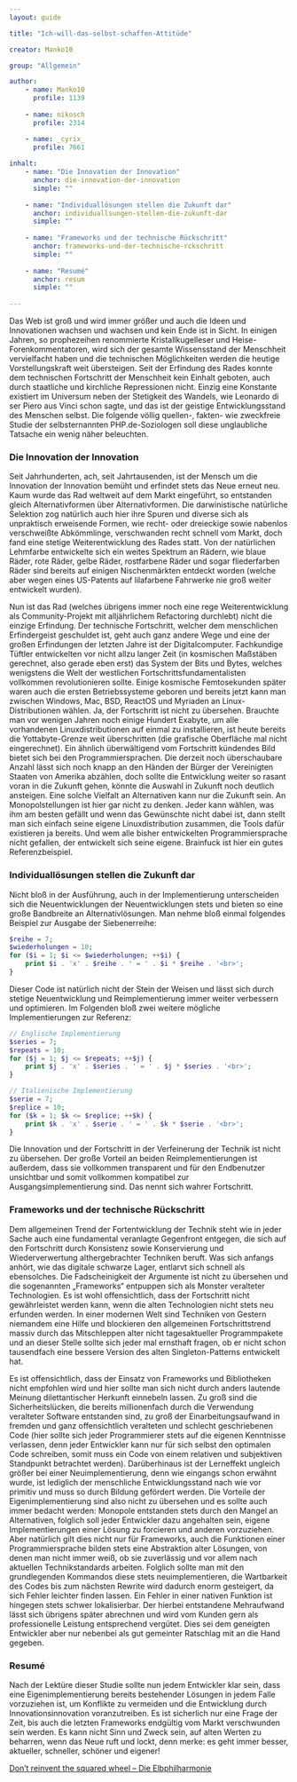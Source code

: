 ```yaml
---
layout: guide

title: "Ich-will-das-selbst-schaffen-Attitüde"

creator: Manko10

group: "Allgemein"

author:
    - name: Manko10
      profile: 1139
      
    - name: nikosch
      profile: 2314

    - name: _cyrix_
      profile: 7661
      
inhalt:
    - name: "Die Innovation der Innovation"
      anchor: die-innovation-der-innovation
      simple: ""
      
    - name: "Individuallösungen stellen die Zukunft dar"
      anchor: individuallsungen-stellen-die-zukunft-dar
      simple: ""
      
    - name: "Frameworks und der technische Rückschritt"
      anchor: frameworks-und-der-technische-rckschritt
      simple: ""
      
    - name: "Resumé"
      anchor: resum
      simple: ""
      
---
```


Das Web ist groß und wird immer größer und auch die Ideen und Innovationen wachsen und wachsen und kein Ende ist in Sicht. In einigen Jahren, so prophezeihen renommierte Kristallkugelleser und Heise-Forenkommentatoren, wird sich der gesamte Wissensstand der Menschheit vervielfacht haben und die technischen Möglichkeiten werden die heutige Vorstellungskraft weit übersteigen. Seit der Erfindung des Rades konnte dem technischen Fortschritt der Menschheit kein Einhalt geboten, auch durch staatliche und kirchliche Repressionen nicht. Einzig eine Konstante existiert im Universum neben der Stetigkeit des Wandels, wie Leonardo di ser Piero aus Vinci schon sagte, und das ist der geistige Entwicklungsstand des Menschen selbst. Die folgende völlig quellen-, fakten- wie zweckfreie Studie der selbsternannten PHP.de-Soziologen soll diese unglaubliche Tatsache ein wenig näher beleuchten. 

### Die Innovation der Innovation

Seit Jahrhunderten, ach, seit Jahrtausenden, ist der Mensch um die Innovation der Innovation bemüht und erfindet stets das Neue erneut neu. Kaum wurde das Rad weltweit auf dem Markt eingeführt, so entstanden gleich Alternativformen über Alternativformen. Die darwinistische natürliche Selektion zog natürlich auch hier ihre Spuren und diverse sich als unpraktisch erweisende Formen, wie recht- oder dreieckige sowie nabenlos verschweißte Abkömmlinge, verschwanden recht schnell vom Markt, doch fand eine stetige Weiterentwicklung des Rades statt. Von der natürlichen Lehmfarbe entwickelte sich ein weites Spektrum an Rädern, wie blaue Räder, rote Räder, gelbe Räder, rostfarbene Räder und sogar fliederfarben Räder sind bereits auf einigen Nischenmärkten entdeckt worden (welche aber wegen eines US-Patents auf lilafarbene Fahrwerke nie groß weiter entwickelt wurden). 

Nun ist das Rad (welches übrigens immer noch eine rege Weiterentwicklung als Community-Projekt mit alljährlichem Refactoring durchlebt) nicht die einzige Erfindung. Der technische Fortschritt, welcher dem menschlichen Erfindergeist geschuldet ist, geht auch ganz andere Wege und eine der großen Erfindungen der letzten Jahre ist der Digitalcomputer. Fachkundige Tüftler entwickelten vor nicht allzu langer Zeit (in kosmischen Maßstäben gerechnet, also gerade eben erst) das System der Bits und Bytes, welches wenigstens die Welt der westlichen Fortschrittsfundamentalisten vollkommen revolutionieren sollte. Einige kosmische Femtosekunden später waren auch die ersten Betriebssysteme geboren und bereits jetzt kann man zwischen Windows, Mac, BSD, ReactOS und Myriaden an Linux-Distributionen wählen. Ja, der Fortschritt ist nicht zu übersehen. Brauchte man vor wenigen Jahren noch einige Hundert Exabyte, um alle vorhandenen Linuxdistributionen auf einmal zu installieren, ist heute bereits die Yottabyte-Grenze weit überschritten (die grafische Oberfläche mal nicht eingerechnet). Ein ähnlich überwältigend vom Fortschritt kündendes Bild bietet sich bei den Programmiersprachen. Die derzeit noch überschaubare Anzahl lässt sich noch knapp an den Händen der Bürger der Vereinigten Staaten von Amerika abzählen, doch sollte die Entwicklung weiter so rasant voran in die Zukunft gehen, könnte die Auswahl in Zukunft noch deutlich ansteigen. Eine solche Vielfalt an Alternativen kann nur die Zukunft sein. An Monopolstellungen ist hier gar nicht zu denken. Jeder kann wählen, was ihm am besten gefällt und wenn das Gewünschte nicht dabei ist, dann stellt man sich einfach seine eigene Linuxdistribution zusammen, die Tools dafür existieren ja bereits. Und wem alle bisher entwickelten Programmiersprache nicht gefallen, der entwickelt sich seine eigene. Brainfuck ist hier ein gutes Referenzbeispiel. 

### Individuallösungen stellen die Zukunft dar


Nicht bloß in der Ausführung, auch in der Implementierung unterscheiden sich die Neuentwicklungen der Neuentwicklungen stets und bieten so eine große Bandbreite an Alternativlösungen. Man nehme bloß einmal folgendes Beispiel zur Ausgabe der Siebenerreihe: 

~~~php
$reihe = 7;
$wiederholungen = 10;
for ($i = 1; $i <= $wiederholungen; ++$i) {
    print $i . 'x' . $reihe . ' = ' . $i * $reihe . '<br>';
}
~~~

Dieser Code ist natürlich nicht der Stein der Weisen und lässt sich durch stetige Neuentwicklung und Reimplementierung immer weiter verbessern und optimieren. Im Folgenden bloß zwei weitere mögliche Implementierungen zur Referenz: 

~~~php
// Englische Implementierung
$series = 7;
$repeats = 10;
for ($j = 1; $j <= $repeats; ++$j) {
    print $j . 'x' . $series . ' = ' . $j * $series . '<br>';
}
~~~

~~~php
// Italienische Implementierung
$serie = 7;
$replice = 10;
for ($k = 1; $k <= $replice; ++$k) {
    print $k . 'x' . $serie . ' = ' . $k * $serie . '<br>';
}
~~~

Die Innovation und der Fortschritt in der Verfeinerung der Technik ist nicht zu übersehen. Der große Vorteil an beiden Reimplementierungen ist außerdem, dass sie vollkommen transparent und für den Endbenutzer unsichtbar und somit vollkommen kompatibel zur Ausgangsimplementierung sind. Das nennt sich wahrer Fortschritt. 

### Frameworks und der technische Rückschritt 

Dem allgemeinen Trend der Fortentwicklung der Technik steht wie in jeder Sache auch eine fundamental veranlagte Gegenfront entgegen, die sich auf den Fortschritt durch Konsistenz sowie Konservierung und Wiederverwertung althergebrachter Techniken beruft. Was sich anfangs anhört, wie das digitale schwarze Lager, entlarvt sich schnell als ebensolches. Die Fadscheinigkeit der Argumente ist nicht zu übersehen und die sogenannten „Frameworks“ entpuppen sich als Monster veralteter Technologien. Es ist wohl offensichtlich, dass der Fortschritt nicht gewährleistet werden kann, wenn die alten Technologien nicht stets neu erfunden werden. In einer modernen Welt sind Techniken von Gestern niemandem eine Hilfe und blockieren den allgemeinen Fortschrittstrend massiv durch das Mitschleppen alter nicht tagesaktueller Programmpakete und an dieser Stelle sollte sich jeder mal ernsthaft fragen, ob er nicht schon tausendfach eine bessere Version des alten Singleton-Patterns entwickelt hat.

Es ist offensichtlich, dass der Einsatz von Frameworks und Bibliotheken nicht empfohlen wird und hier sollte man sich nicht durch anders lautende Meinung dilettantischer Herkunft einnebeln lassen. Zu groß sind die Sicherheitslücken, die bereits millionenfach durch die Verwendung veralteter Software entstanden sind, zu groß der Einarbeitungsaufwand in fremden und ganz offensichtlich veralteten und schlecht geschriebenen Code (hier sollte sich jeder Programmierer stets auf die eigenen Kenntnisse verlassen, denn jeder Entwickler kann nur für sich selbst den optimalen Code schreiben, somit muss ein Code von einem relativen und subjektiven Standpunkt betrachtet werden). Darüberhinaus ist der Lerneffekt ungleich größer bei einer Neuimplementierung, denn wie eingangs schon erwähnt wurde, ist lediglich der menschliche Entwicklungsstand nach wie vor primitiv und muss so durch Bildung gefördert werden. Die Vorteile der Eigenimplementierung sind also nicht zu übersehen und es sollte auch immer bedacht werden: Monopole entstanden stets durch den Mangel an Alternativen, folglich soll jeder Entwickler dazu angehalten sein, eigene Implementierungen einer Lösung zu forcieren und anderen vorzuziehen. Aber natürlich gilt dies nicht nur für Frameworks, auch die Funktionen einer Programmiersprache bilden stets eine Abstraktion alter Lösungen, von denen man nicht immer weiß, ob sie zuverlässig und vor allem nach aktuellen Technikstandards arbeiten. Folglich sollte man mit den grundlegenden Kommandos diese stets neuimplementieren, die Wartbarkeit des Codes bis zum nächsten Rewrite wird dadurch enorm gesteigert, da sich Fehler leichter finden lassen. Ein Fehler in einer nativen Funktion ist hingegen stets schwer lokalisierbar. Der hierbei entstandene Mehraufwand lässt sich übrigens später abrechnen und wird vom Kunden gern als professionelle Leistung entsprechend vergütet. Dies sei dem geneigten Entwickler aber nur nebenbei als gut gemeinter Ratschlag mit an die Hand gegeben.

### Resumé

Nach der Lektüre dieser Studie sollte nun jedem Entwickler klar sein, dass eine Eigenimplementierung bereits bestehender Lösungen in jedem Falle vorzuziehen ist, um Konflikte zu vermeiden und die Entwicklung durch Innovationsinnovation voranzutreiben. Es ist sicherlich nur eine Frage der Zeit, bis auch die letzten Frameworks endgültig vom Markt verschwunden sein werden. Es kann nicht Sinn und Zweck sein, auf alten Werten zu beharren, wenn das Neue ruft und lockt, denn merke: es geht immer besser, aktueller, schneller, schöner und eigener! 

[Don’t reinvent the squared wheel – Die Elbphilharmonie](http://www.phphatesme.com/blog/softwaretechnik/dont-reinvent-the-squared-wheel-die-elbphilharmonie/comment-page-1/#comment-85945)
